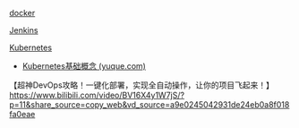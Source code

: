 [docker](./Docker/Docker.md)

[Jenkins](./Jenkins/Jenkins.md)

[Kubernetes](K8s/K8s.md)

- [Kubernetes基础概念 (yuque.com)](https://www.yuque.com/leifengyang/oncloud/ghnb83#J3pqi)

【超神DevOps攻略！一键化部署，实现全自动操作，让你的项目飞起来！】 https://www.bilibili.com/video/BV16X4y1W7jS/?p=11&share_source=copy_web&vd_source=a9e0245042931de24eb0a8f018fa0eae

